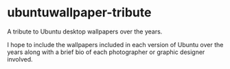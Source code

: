 # ubuntuwallpaper-tribute
A tribute to Ubuntu desktop wallpapers over the years.

I hope to include the wallpapers included in each version of Ubuntu over the years along with a brief bio of each photographer or graphic designer involved.
